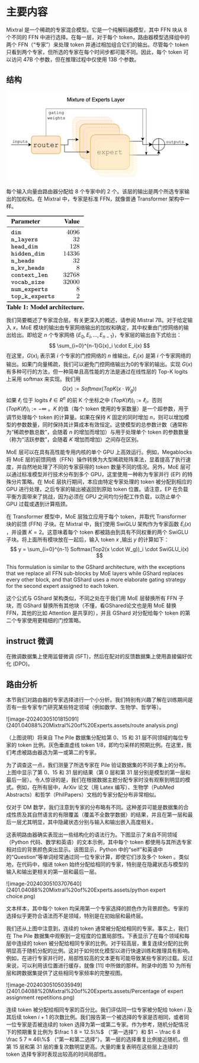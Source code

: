 # 主要内容

Mixtral 是一个稀疏的专家混合模型。它是一个纯解码器模型，其中 FFN 块从 8 个不同的 FFN 中进行选择。在每一层，对于每个 token，路由器模型选择组中的两个 FFN（“专家”）来处理 token 并通过相加组合它们的输出。尽管每个 token 只看到两个专家，但所选的专家在每个时间步都可能不同。因此，每个 token 可以访问 47B 个参数，但在推理过程中仅使用 13B 个参数。

## 结构

![Mixture of Experts Layer](2401.04088%20Mixtral%20of%20Experts.assets/Mixture%20of%20Experts%20Layer.png)

每个输入向量由路由器分配给 8 个专家中的 2 个。该层的输出是两个所选专家输出的加权和。在 Mixtral 中，专家是标准 FFN，就像普通 Transformer 架构中一样。

<img src="2401.04088%20Mixtral%20of%20Experts.assets/architecture parameters.png" alt="image-20240304165102343" style="zoom:25%;" />

我们简要概述了专家混合层。有关更深入的概述，请参阅 Mistral 7B。对于给定输入 $x$，MoE 模块的输出由专家网络输出的加权和确定，其中权重由门控网络的输出给出。即给定 $n$ 个专家网络 $\{E_0, E_i , \dots, E_{n−1}\}$，专家层的输出由下式给出：
$$
\sum_{i=0}^{n-1}G(x)_i \cdot E_i(x)
$$
在这里，$G(x)_i$ 表示第 $i$ 个专家的门控网络的 $n$ 维输出，$E_i(x)$ 是第 $i$ 个专家网络的输出。如果门向量稀疏，我们可以避免门控网络输出为0的专家的输出。实现 $G(x)$ 有多种可行的方法，但一种简单且高性能的方法是通过在线性层的 Top-K logits 上采用 softmax 来实现。我们用
$$
G(x) := Softmax(TopK(x \cdot W_g))
$$
如果 $ℓ_i$ 位于 logits $ℓ ∈ R^n$ 的前 K 个坐标之中 $(TopK(ℓ))_i := ℓ_i$，否则 $(TopK(ℓ))_i := −∞$ 。$K$ 的值（每个 token 使用的专家数量）是一个超参数，用于调节处理每个 token 的计算量。如果在保持 $K$ 固定的同时增加 $n$，则可以增加模型的参数数量，同时保持其计算成本有效恒定。这使模型的总参数计数（通常称为“稀疏参数总数”，会随着 $n$ 的增加而增加）与用于处理单个 token 的参数数量（称为“活跃参数”，会随着 $K$ 增加而增加）之间存在区别。

MoE 层可以在具有高性能专用内核的单个 GPU 上高效运行。例如，Megablocks 将 MoE 层的前馈网络（FFN）操作转换为大型稀疏矩阵乘法，显着提高了执行速度，并自然地处理了不同的专家获得的 token 数量不同的情况。另外，MoE 层可以通过标准模型并行技术分布到多个 GPU，这里使用一种称为专家并行 (EP) 的特殊分片策略。在 MoE 层执行期间，本应由特定专家处理的 token 被分配到相应的 GPU 进行处理，之后专家的输出被返回到原始 token 位置。请注意，EP 在负载平衡方面带来了挑战，因为必须在 GPU 之间均匀分配工作负载，以防止单个 GPU 过载或遇到计算瓶颈。

在 Transformer 模型中，MoE 层独立应用于每个 token，并取代 Transformer 块的前馈 (FFN) 子块。在 Mixtral 中，我们使用 SwiGLU 架构作为专家函数 $E_i(x)$ ，并设置 $K = 2$。这意味着每个 token 都被路由到具有不同权重的两个 SwiGLU 子块。将上面所有模块放在一起后，输入 token $x$ ,输出 $y$ 的计算如下：
$$
y = \sum_{i=0}^{n-1} Softmax(Top2(x \cdot W_g))_i \cdot SwiGLU_i(x)
$$


This formulation is similar to the GShard architecture, with the exceptions that we replace all FFN sub-blocks by MoE layers while GShard replaces every other block, and that GShard uses a more elaborate gating strategy for the second expert assigned to each token.

这个公式与 GShard 架构类似，不同之处在于我们用 MoE 层替换所有 FFN 子块，而 GShard 替换所有其他块（不懂，看GShared论文也是用 MoE 替换 FFN，其他的比如 Attention 是共享的），并且 GShard 对分配给每个 token 的第二个专家使用更精细的门控策略。

## instruct 微调

在微调数据集上使用监督微调 (SFT)，然后在配对的反馈数据集上使用直接偏好优化 (DPO)。

## 路由分析

本节我们对路由器的专家选择进行一个小分析。我们特别有兴趣了解在训练期间是否有一些专家专门研究某些特定领域（例如数学、生物学、哲学等）。

![image-20240305101815091](2401.04088%20Mixtral%20of%20Experts.assets/route analysis.png)

（上图说明）将来自 The Pile 数据集分配给第 0、15 和 31 层不同领域的每位专家的 token 比例。灰色垂直虚线 token  1/8，即均匀采样的预期比例。在这里，我们考虑被路由器选为第一或第二的专家。

为了调查这一点，我们测量了所选专家在 Pile 验证数据集的不同子集上的分布。上图中显示了第 0、15 和 31 层的结果（第 0 层和第 31 层分别是模型的第一层和最后一层）。令人惊讶的是，我们在根据数据主题分配专家时没有观察到明显的模式。例如，在所有层中，ArXiv 论文（用 Latex 编写）、生物学（PubMed Abstracts）和哲学（PhilPapers）文档的专家分配分布非常相似。

仅对于 DM 数学，我们注意到专家的分布略有不同。这种差异可能是数据集的合成性质及其自然语言的有限覆盖（覆盖不全数学数据）的结果，并且在第一层和最后一层尤其明显，其中隐藏状态分别与输入和输出嵌入高度相关。

这表明路由器确实表现出一些结构化的语法行为。下图显示了来自不同领域（Python 代码、数学和英语）的文本示例，其中每个 token 都使用与其所选专家相对应的背景颜色突出显示。该图显示，Python 中的“self”和英语中的“Question”等单词经常通过同一位专家计算，即使它们涉及多个 token 。类似地，在代码中，缩进 token 始终分配给相同的专家，特别是在隐藏状态与模型的输入和输出更相关的第一层和最后一层。

![image-20240305103707640](2401.04088%20Mixtral%20of%20Experts.assets/python expert choice.png)

文本样本，其中每个 token 均采用第一个专家选择的颜色作为背景颜色。专家的选择似乎更符合语法而不是领域，特别是在初始层和最终层。

我们还从上图中注意到，连续的 token 通常被分配给相同的专家。事实上，我们在 The Pile 数据集中观察到一定程度的位置局部性。下表显示了在每个领域和每层中连续的 token 被分配给相同专家的比例。对于较高层，重复连续分配的比例明显高于随机分配的比例。这对于如何优化模型以进行快速训练和推理具有影响。例如，在进行专家并行时，局部性较高的文本更有可能导致某些专家的过载。反过来说，可以利用该位置进行缓存，就像 [11] 中所做的那样。附录中的图 10 为所有层和跨数据集提供了这些相同专家频率的完整视图。

![image-20240305105035949](2401.04088%20Mixtral%20of%20Experts.assets/Percentage of expert assignment repetitions.png)

连续 token 被分配给相同专家的百分比。我们评估同一位专家被分配给 token $i$ 及其后续 token $i+1$ 的次数比例。我们报告第一个被选择的专家是否相同，或者同一位专家是否被连续的 token 选择为第一或第二专家。作为参考，随机分配情况下的预期重复比例为 $\frac 1 8 = 12.5\%$ （“第一选择”）和 $1 − \frac 6 8 \frac 5 7 ≈ 46\%$ （“第一和第二选择”）。第一层的选择重复比例接近随机，但第 15 层和第 31 层的重复次数明显更高。大量的重复表明在这些层上连续的 token 选择专家时表现出较高的时间局部性。

